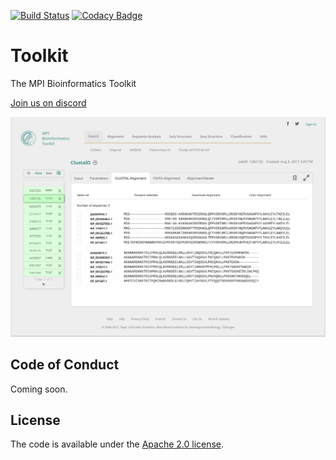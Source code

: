 [![Build Status](https://travis-ci.com/proteinevolution/Toolkit.svg?branch=master)](https://travis-ci.com/proteinevolution/Toolkit)
[![Codacy Badge](https://api.codacy.com/project/badge/Grade/4213b23fbf83450ba6ba091f2ded2c8c)](https://www.codacy.com/app/zy4/Toolkit_2?utm_source=github.com&amp;utm_medium=referral&amp;utm_content=proteinevolution/Toolkit&amp;utm_campaign=Badge_Grade)
# Toolkit
The MPI Bioinformatics Toolkit

[Join us on discord](https://discord.gg/u4GdvTW)

<img src="https://raw.githubusercontent.com/proteinevolution/Toolkit/master/public/images/toolkitscreenshot.png" alt="MPI Bioinformatics Toolkit" />


## Code of Conduct

Coming soon.

## License

The code is available under the [Apache 2.0 license](LICENSE).
